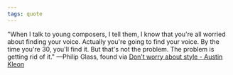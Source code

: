 ```yaml
---
tags: quote 
---
```


"When I talk to young composers, I tell them, I know that you're all worried about finding your voice. Actually you're going to find your voice. By the time you're 30, you'll find it. But that's not the problem. The problem is getting rid of it." —Philip Glass, found via [Don’t worry about style - Austin Kleon](https://austinkleon.com/2023/04/04/dont-worry-about-style/?utm_source=substack&utm_medium=email)